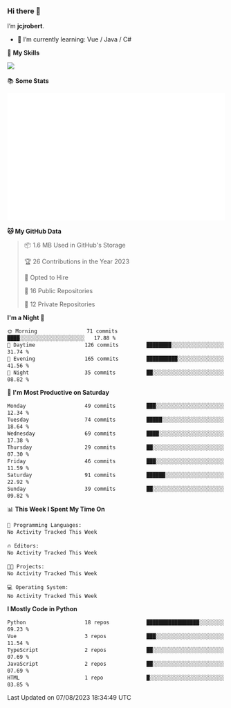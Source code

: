 ### Hi there 👋

I’m **jcjrobert**.

- 🌱 I’m currently learning: Vue / Java / C#

🌟 **My Skills**

![](https://img.shields.io/badge/-Python-3e74a2?style=flat-square&logo=Python&logoColor=fff)

📚 **Some Stats**

![](https://github.com/jcjrobert/github-stats/blob/master/generated/overview.svg)

<!--START_SECTION:waka-->
**🐱 My GitHub Data** 

> 📦 1.6 MB Used in GitHub's Storage 
 > 
> 🏆 26 Contributions in the Year 2023
 > 
> 💼 Opted to Hire
 > 
> 📜 16 Public Repositories 
 > 
> 🔑 12 Private Repositories 
 > 
**I'm a Night 🦉** 

```text
🌞 Morning                71 commits          ████░░░░░░░░░░░░░░░░░░░░░   17.88 % 
🌆 Daytime                126 commits         ████████░░░░░░░░░░░░░░░░░   31.74 % 
🌃 Evening                165 commits         ██████████░░░░░░░░░░░░░░░   41.56 % 
🌙 Night                  35 commits          ██░░░░░░░░░░░░░░░░░░░░░░░   08.82 % 
```
📅 **I'm Most Productive on Saturday** 

```text
Monday                   49 commits          ███░░░░░░░░░░░░░░░░░░░░░░   12.34 % 
Tuesday                  74 commits          █████░░░░░░░░░░░░░░░░░░░░   18.64 % 
Wednesday                69 commits          ████░░░░░░░░░░░░░░░░░░░░░   17.38 % 
Thursday                 29 commits          ██░░░░░░░░░░░░░░░░░░░░░░░   07.30 % 
Friday                   46 commits          ███░░░░░░░░░░░░░░░░░░░░░░   11.59 % 
Saturday                 91 commits          ██████░░░░░░░░░░░░░░░░░░░   22.92 % 
Sunday                   39 commits          ██░░░░░░░░░░░░░░░░░░░░░░░   09.82 % 
```


📊 **This Week I Spent My Time On** 

```text
💬 Programming Languages: 
No Activity Tracked This Week

🔥 Editors: 
No Activity Tracked This Week

🐱‍💻 Projects: 
No Activity Tracked This Week

💻 Operating System: 
No Activity Tracked This Week
```

**I Mostly Code in Python** 

```text
Python                   18 repos            █████████████████░░░░░░░░   69.23 % 
Vue                      3 repos             ███░░░░░░░░░░░░░░░░░░░░░░   11.54 % 
TypeScript               2 repos             ██░░░░░░░░░░░░░░░░░░░░░░░   07.69 % 
JavaScript               2 repos             ██░░░░░░░░░░░░░░░░░░░░░░░   07.69 % 
HTML                     1 repo              █░░░░░░░░░░░░░░░░░░░░░░░░   03.85 % 
```




 Last Updated on 07/08/2023 18:34:49 UTC
<!--END_SECTION:waka-->
